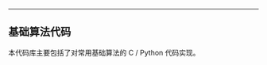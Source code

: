 ---------------------------------------------
基础算法代码
---------------------------------------------

本代码库主要包括了对常用基础算法的 C / Python 代码实现。
